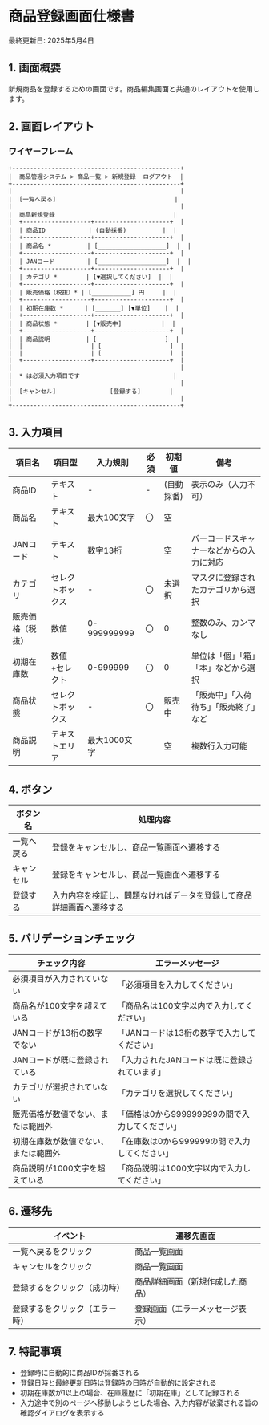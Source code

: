 # 商品登録画面仕様書

最終更新日: 2025年5月4日

## 1. 画面概要

新規商品を登録するための画面です。商品編集画面と共通のレイアウトを使用します。

## 2. 画面レイアウト

### ワイヤーフレーム

```
+-----------------------------------------------+
|  商品管理システム > 商品一覧 > 新規登録  ログアウト  |
+-----------------------------------------------+
|                                               |
|  [一覧へ戻る]                                 |
|                                               |
|  商品新規登録                                 |
|  +-------------------+---------------------+  |
|  | 商品ID            | (自動採番)          |  |
|  +-------------------+---------------------+  |
|  | 商品名 *          | [___________________]  |  |
|  +-------------------+---------------------+  |
|  | JANコード         | [___________________]  |  |
|  +-------------------+---------------------+  |
|  | カテゴリ *        | [▼選択してください]  |  |
|  +-------------------+---------------------+  |
|  | 販売価格（税抜）* | [___________] 円     |  |
|  +-------------------+---------------------+  |
|  | 初期在庫数 *      | [_______] [▼単位]    |  |
|  +-------------------+---------------------+  |
|  | 商品状態 *        | [▼販売中]           |  |
|  +-------------------+---------------------+  |
|  | 商品説明          | [                   ]  |
|  |                   | [                   ]  |
|  |                   | [                   ]  |
|  +-------------------+---------------------+  |
|                                               |
|  * は必須入力項目です                          |
|                                               |
|  [キャンセル]               [登録する]        |
|                                               |
+-----------------------------------------------+
```

## 3. 入力項目

| 項目名 | 項目型 | 入力規則 | 必須 | 初期値 | 備考 |
|-------|-------|---------|-----|-------|------|
| 商品ID | テキスト | - | - | (自動採番) | 表示のみ（入力不可） |
| 商品名 | テキスト | 最大100文字 | 〇 | 空 | |
| JANコード | テキスト | 数字13桁 | | 空 | バーコードスキャナーなどからの入力に対応 |
| カテゴリ | セレクトボックス | - | 〇 | 未選択 | マスタに登録されたカテゴリから選択 |
| 販売価格（税抜） | 数値 | 0-999999999 | 〇 | 0 | 整数のみ、カンマなし |
| 初期在庫数 | 数値+セレクト | 0-999999 | 〇 | 0 | 単位は「個」「箱」「本」などから選択 |
| 商品状態 | セレクトボックス | - | 〇 | 販売中 | 「販売中」「入荷待ち」「販売終了」など |
| 商品説明 | テキストエリア | 最大1000文字 | | 空 | 複数行入力可能 |

## 4. ボタン

| ボタン名 | 処理内容 |
|---------|---------|
| 一覧へ戻る | 登録をキャンセルし、商品一覧画面へ遷移する |
| キャンセル | 登録をキャンセルし、商品一覧画面へ遷移する |
| 登録する | 入力内容を検証し、問題なければデータを登録して商品詳細画面へ遷移する |

## 5. バリデーションチェック

| チェック内容 | エラーメッセージ |
|------------|----------------|
| 必須項目が入力されていない | 「必須項目を入力してください」 |
| 商品名が100文字を超えている | 「商品名は100文字以内で入力してください」 |
| JANコードが13桁の数字でない | 「JANコードは13桁の数字で入力してください」 |
| JANコードが既に登録されている | 「入力されたJANコードは既に登録されています」 |
| カテゴリが選択されていない | 「カテゴリを選択してください」 |
| 販売価格が数値でない、または範囲外 | 「価格は0から999999999の間で入力してください」 |
| 初期在庫数が数値でない、または範囲外 | 「在庫数は0から999999の間で入力してください」 |
| 商品説明が1000文字を超えている | 「商品説明は1000文字以内で入力してください」 |

## 6. 遷移先

| イベント | 遷移先画面 |
|---------|-----------|
| 一覧へ戻るをクリック | 商品一覧画面 |
| キャンセルをクリック | 商品一覧画面 |
| 登録するをクリック（成功時） | 商品詳細画面（新規作成した商品） |
| 登録するをクリック（エラー時） | 登録画面（エラーメッセージ表示） |

## 7. 特記事項

- 登録時に自動的に商品IDが採番される
- 登録日時と最終更新日時は登録時の日時が自動的に設定される
- 初期在庫数が1以上の場合、在庫履歴に「初期在庫」として記録される
- 入力途中で別のページへ移動しようとした場合、入力内容が破棄される旨の確認ダイアログを表示する